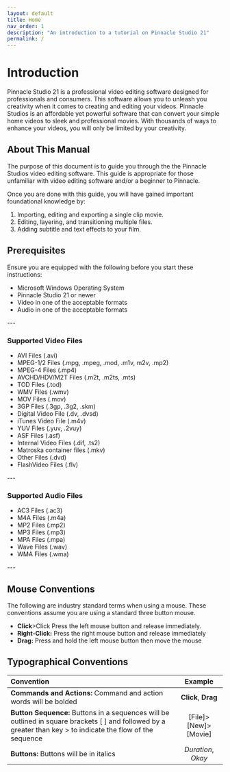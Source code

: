 ```yaml
---
layout: default
title: Home
nav_order: 1
description: "An introduction to a tutorial on Pinnacle Studio 21"
permalink: /
---
```


# Introduction
Pinnacle Studio 21 is a professional video editing software designed for professionals and consumers. 
This software allows you to unleash you creativity when it comes to creating and editing your videos.
 Pinnacle Studios is an affordable yet powerful software that can convert your simple home videos to sleek 
 and professional movies. With thousands of ways to enhance your videos, you will only be limited by your creativity. 


## About This Manual
The purpose of this document is to guide you through the the Pinnacle Studios video editing software. 
This guide is appropriate for those unfamiliar with video editing software and/or a beginner to Pinnacle. 

Once you are done with this guide, you will have gained important foundational knowledge by: 
<ol>
<li>Importing, editing and exporting a single clip movie.</li> 
<li>Editing, layering, and transitioning multiple files. </li> 
<li>Adding subtitle and text effects to your film. </li>
</ol>

## Prerequisites
Ensure you are equipped with the following before you start these instructions: 
 <ul>
 <li>Microsoft Windows Operating System</li>
 <li>Pinnacle Studio 21 or newer</li>
 <li>Video in one of the acceptable formats</li>
 <li>Audio in one of the acceptable formats</li>
 </ul>
---

### Supported Video Files 
<ul>
<li>AVI Files (.avi)</li>  
<li>MPEG-1/2 Files (.mpg, .mpeg, .mod, .m1v, m2v, .mp2)</li>  
<li>MPEG-4 Files (.mp4)</li>
<li>AVCHD/HDV/M2T Files (.m2t, .m2ts, .mts)</li>
<li>TOD Files (.tod)</li>
<li>WMV Files (.wmv)</li>
<li>MOV Files (.mov)</li>
<li>3GP Files (.3gp, .3g2, .skm)</li>
<li>Digital Video File (.dv, .dvsd)</li>
<li>iTunes Video File (.m4v)</li>
<li>YUV Files (.yuv, .2vuy)</li>
<li>ASF Files (.asf)</li>
<li>Internal Video Files (.dif, .ts2)</li>
<li>Matroska container files (.mkv)</li>
<li>Other Files (.dvd)</li>
<li>FlashVideo Files (.flv)</li>
</ul>
---

### Supported Audio Files 
<ul>
<li>AC3 Files (.ac3)</li>
<li>M4A Files (.m4a)</li>
<li>MP2 Files (.mp2)</li>
<li>MP3 Files (.mp3)</li>
<li>MPA Files (.mpa)</li>
<li>Wave Files (.wav)</li>
<li>WMA Files (.wma)</li>
</ul>
---

## Mouse Conventions
The following are industry standard terms when using a mouse. These conventions assume you are using a standard three 
button mouse.  
<ul>
<li> <b>Click</b>>Click Press the left mouse button and release immediately. </li>
<li> <b>Right-Click:</b> Press the right mouse button and release immediately </li>
<li> <b>Drag:</b> Press and hold the left mouse button then move the mouse </li>
</ul>

## Typographical Conventions

| Convention                      | Example                     | 
| :---                            |    :----:                   | 
| **Commands and Actions:** Command and action words will be bolded | **Click**, **Drag**                           | 
| **Button Sequence:** Buttons in a sequences will be outlined in square brackets [ ] and followed by a greater than key > to indicate the flow of the sequence             | [File]>[New]>[Movie]        |
| **Buttons:** Buttons will be in italics                          | *Duration*, *Okay*                       |






